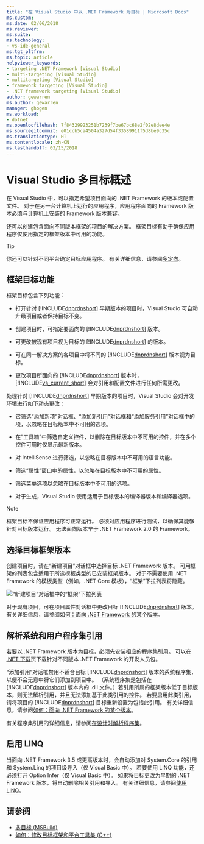 ```yaml
---
title: "在 Visual Studio 中以 .NET Framework 为目标 | Microsoft Docs"
ms.custom: 
ms.date: 02/06/2018
ms.reviewer: 
ms.suite: 
ms.technology:
- vs-ide-general
ms.tgt_pltfrm: 
ms.topic: article
helpviewer_keywords:
- targeting .NET Framework [Visual Studio]
- multi-targeting [Visual Studio]
- multitargeting [Visual Studio]
- framework targeting [Visual Studio]
- .NET framework targeting [Visual Studio]
author: gewarren
ms.author: gewarren
manager: ghogen
ms.workload:
- dotnet
ms.openlocfilehash: 7f84329923251b7239f7be67bc68e2f02e8dee4e
ms.sourcegitcommit: e01ccb5ca4504a327d54f33589911f5d8be9c35c
ms.translationtype: HT
ms.contentlocale: zh-CN
ms.lasthandoff: 03/15/2018
---
```

# <a name="visual-studio-multi-targeting-overview"></a>Visual Studio 多目标概述

在 Visual Studio 中，可以指定希望项目面向的 .NET Framework 的版本或配置文件。 对于在另一台计算机上运行的应用程序，应用程序面向的 Framework 版本必须与计算机上安装的 Framework 版本兼容。

还可以创建包含面向不同版本框架的项目的解决方案。 框架目标有助于确保应用程序仅使用指定的框架版本中可用的功能。

> [!TIP]
> 你还可以针对不同平台确定目标应用程序。 有关详细信息，请参阅[多定向](../msbuild/msbuild-multitargeting-overview.md)。

## <a name="framework-targeting-features"></a>框架目标功能

框架目标包含下列功能：

- 打开针对 [!INCLUDE[dnprdnshort](../code-quality/includes/dnprdnshort_md.md)] 早期版本的项目时，Visual Studio 可自动升级项目或者保持目标不变。

- 创建项目时，可指定要面向的 [!INCLUDE[dnprdnshort](../code-quality/includes/dnprdnshort_md.md)] 版本。

- 可更改被现有项目视为目标的 [!INCLUDE[dnprdnshort](../code-quality/includes/dnprdnshort_md.md)] 的版本。

- 可在同一解决方案的各项目中将不同的 [!INCLUDE[dnprdnshort](../code-quality/includes/dnprdnshort_md.md)] 版本视为目标。

- 更改项目所面向的 [!INCLUDE[dnprdnshort](../code-quality/includes/dnprdnshort_md.md)] 版本时，[!INCLUDE[vs_current_short](../code-quality/includes/vs_current_short_md.md)] 会对引用和配置文件进行任何所需更改。

处理针对 [!INCLUDE[dnprdnshort](../code-quality/includes/dnprdnshort_md.md)] 早期版本的项目时，Visual Studio 会对开发环境进行如下动态更改：

- 它筛选“添加新项”对话框、“添加新引用”对话框和“添加服务引用”对话框中的项，以忽略在目标版本中不可用的选项。

- 在“工具箱”中筛选自定义控件，以删除在目标版本中不可用的控件，并在多个控件可用时仅显示最新版本。

- 对 IntelliSense 进行筛选，以忽略在目标版本中不可用的语言功能。

- 筛选“属性”窗口中的属性，以忽略在目标版本中不可用的属性。

- 筛选菜单选项以忽略在目标版本中不可用的选项。

- 对于生成，Visual Studio 使用适用于目标版本的编译器版本和编译器选项。

> [!NOTE]
> 框架目标不保证应用程序可正常运行。 必须对应用程序进行测试，以确保其能够针对目标版本运行。 无法面向版本早于 .NET Framework 2.0 的 Framework。

## <a name="selecting-a-target-framework-version"></a>选择目标框架版本

创建项目时，请在“新建项目”对话框中选择目标 .NET Framework 版本。 可用框架的列表包含适用于所选模板类型的已安装框架版本。 对于不需要使用 .NET Framework 的模板类型（例如，.NET Core 模板），“框架”下拉列表将隐藏。

![“新建项目”对话框中的“框架”下拉列表](media/vside-newproject-framework.png)

对于现有项目，可在项目属性对话框中更改目标 [!INCLUDE[dnprdnshort](../code-quality/includes/dnprdnshort_md.md)] 版本。 有关详细信息，请参阅[如何：面向 .NET Framework 的某个版本](../ide/how-to-target-a-version-of-the-dotnet-framework.md)。

## <a name="resolving-system-and-user-assembly-references"></a>解析系统和用户程序集引用

若要以 .NET Framework 版本为目标，必须先安装相应的程序集引用。 可以在 [.NET 下载](https://www.microsoft.com/net/download/windows)页下载针对不同版本 .NET Framework 的开发人员包。

“添加引用”对话框禁用不适合目标 [!INCLUDE[dnprdnshort](../code-quality/includes/dnprdnshort_md.md)] 版本的系统程序集，以便不会无意中将它们添加到项目中。 （系统程序集是包括在 [!INCLUDE[dnprdnshort](../code-quality/includes/dnprdnshort_md.md)] 版本内的 .dll 文件。）若引用所属的框架版本低于目标版本，则无法解析引用，并且无法添加基于此类引用的控件。 若要启用此类引用，请将项目的 [!INCLUDE[dnprdnshort](../code-quality/includes/dnprdnshort_md.md)] 目标重新设置为包括此引用。  有关详细信息，请参阅[如何：面向 .NET Framework 的某个版本](../ide/how-to-target-a-version-of-the-dotnet-framework.md)。

有关程序集引用的详细信息，请参阅[在设计时解析程序集](../msbuild/resolving-assemblies-at-design-time.md)。

## <a name="enabling-linq"></a>启用 LINQ

当面向 .NET Framework 3.5 或更高版本时，会自动添加对 System.Core 的引用和 System.Linq 的项目级导入（仅 Visual Basic 中）。 若要使用 LINQ 功能，还必须打开 Option Infer（仅 Visual Basic 中）。 如果将目标更改为早期的 .NET Framework 版本，将自动删除相关引用和导入。 有关详细信息，请参阅[使用 LINQ](/dotnet/csharp/tutorials/working-with-linq)。

## <a name="see-also"></a>请参阅

- [多目标 (MSBuild)](../msbuild/msbuild-multitargeting-overview.md)
- [如何：修改目标框架和平台工具集 (C++)](/cpp/build/how-to-modify-the-target-framework-and-platform-toolset)
